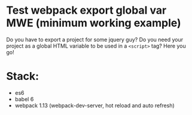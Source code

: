 # Test webpack export global var MWE (minimum working example)

Do you have to export a project for some jquery guy?
Do you need your project as a global HTML variable to be used in a `<script>` tag?
Here you go!

# Stack:
- es6
- babel 6
- webpack 1.13 (webpack-dev-server, hot reload and auto refresh)
